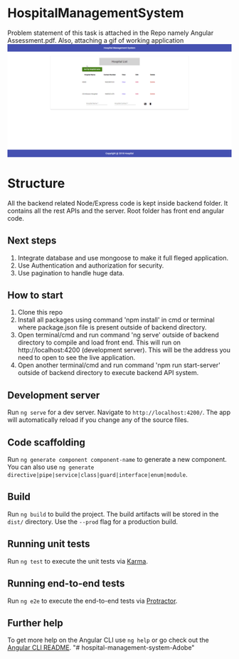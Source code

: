 # HospitalManagementSystem

Problem statement of this task is attached in the Repo namely Angular Assessment.pdf. Also, attaching a gif of working application 
![](hospital-management-system.gif)

# Structure

All the backend related Node/Express code is kept inside backend folder. It contains all the rest APIs and the server.
Root folder has front end angular code.

## Next steps

1. Integrate database and use mongoose to make it full fleged application.
2. Use Authentication and authorization for security.
3. Use pagination to handle huge data. 

## How to start
1. Clone this repo
2. Install all packages using command 'npm install' in cmd or terminal where package.json file is present outside of backend directory.
3. Open terminal/cmd and run command 'ng serve' outside of backend directory to compile and load front end. This will run on http://localhost:4200 (development server). This will be the address you need to open to see the live application.
4. Open another terminal/cmd and run command 'npm run start-server' outside of backend directory to execute backend API system.

## Development server

Run `ng serve` for a dev server. Navigate to `http://localhost:4200/`. The app will automatically reload if you change any of the source files.

## Code scaffolding

Run `ng generate component component-name` to generate a new component. You can also use `ng generate directive|pipe|service|class|guard|interface|enum|module`.

## Build

Run `ng build` to build the project. The build artifacts will be stored in the `dist/` directory. Use the `--prod` flag for a production build.

## Running unit tests

Run `ng test` to execute the unit tests via [Karma](https://karma-runner.github.io).

## Running end-to-end tests

Run `ng e2e` to execute the end-to-end tests via [Protractor](http://www.protractortest.org/).

## Further help

To get more help on the Angular CLI use `ng help` or go check out the [Angular CLI README](https://github.com/angular/angular-cli/blob/master/README.md).
"# hospital-management-system-Adobe" 
